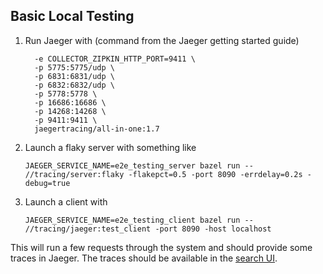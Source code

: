 Basic Local Testing
---

1. Run Jaeger with (command from the Jaeger getting started guide) 
    ````docker run --rm --name jaeger \
      -e COLLECTOR_ZIPKIN_HTTP_PORT=9411 \
      -p 5775:5775/udp \
      -p 6831:6831/udp \
      -p 6832:6832/udp \
      -p 5778:5778 \
      -p 16686:16686 \
      -p 14268:14268 \
      -p 9411:9411 \
      jaegertracing/all-in-one:1.7
      ````
1. Launch a flaky server with something like
    ````
    JAEGER_SERVICE_NAME=e2e_testing_server bazel run -- //tracing/server:flaky -flakepct=0.5 -port 8090 -errdelay=0.2s -debug=true
    ````
1. Launch a client with
    ````
    JAEGER_SERVICE_NAME=e2e_testing_client bazel run -- //tracing/jaeger:test_client -port 8090 -host localhost
    ````

This will run a few requests through the system and should provide some traces in Jaeger. The traces should be available in the [search UI](http://localhost:16686/search).